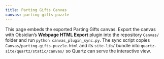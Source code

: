 ```yaml
---
title: Parting Gifts Canvas
canvas: parting-gifts-puzzle
---
```


This page embeds the exported Parting Gifts canvas. Export the canvas with Obsidian’s **Webpage HTML Export** plugin into the repository `Canvas/` folder and run `python canvas_plugin_sync.py`. The sync script copies `Canvas/parting-gifts-puzzle.html` and its `site-lib/` bundle into `quartz-site/quartz/static/canvas/` so Quartz can serve the interactive view.
